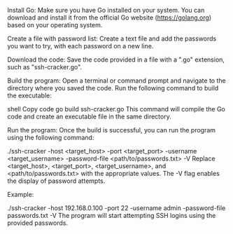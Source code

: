 Install Go: Make sure you have Go installed on your system. You can download and install it from the official Go website (https://golang.org) based on your operating system.

Create a file with password list: Create a text file and add the passwords you want to try, with each password on a new line.

Download the code: Save the code provided in a file with a ".go" extension, such as "ssh-cracker.go".

Build the program: Open a terminal or command prompt and navigate to the directory where you saved the code. Run the following command to build the executable:

shell
Copy code
go build ssh-cracker.go
This command will compile the Go code and create an executable file in the same directory.

Run the program: Once the build is successful, you can run the program using the following command:

./ssh-cracker -host <target_host> -port <target_port> -username <target_username> -password-file <path/to/passwords.txt> -V
Replace <target_host>, <target_port>, <target_username>, and <path/to/passwords.txt> with the appropriate values. The -V flag enables the display of password attempts.

Example:

./ssh-cracker -host 192.168.0.100 -port 22 -username admin -password-file passwords.txt -V
The program will start attempting SSH logins using the provided passwords.
